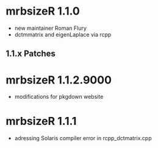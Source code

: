 # mrbsizeR 1.1.0

* new maintainer Roman Flury
* dctmmatrix and eigenLaplace via rcpp

## 1.1.x Patches

# mrbsizeR 1.1.2.9000

* modifications for pkgdown website

# mrbsizeR 1.1.1

* adressing Solaris compiler error in rcpp_dctmatrix.cpp






